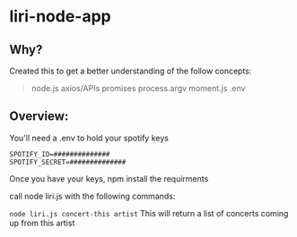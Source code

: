 # liri-node-app

## Why?

Created this to get a better understanding of the follow concepts:

> node.js
> axios/APIs
> promises
> process.argv
> moment.js
> .env

## Overview:

You'll need a .env to hold your spotify keys

```
SPOTIFY_ID=##############
SPOTIFY_SECRET=##############
```

Once you have your keys, npm install the requirments

call node liri.js with the following commands:

`node liri.js concert-this artist`
This will return a list of concerts coming up from this artist
